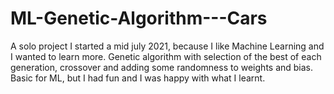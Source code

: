 # ML-Genetic-Algorithm---Cars

A solo project I started a mid july 2021, because I like Machine Learning and I wanted to learn more.
Genetic algorithm with selection of the best of each generation, crossover and adding some randomness to weights and bias.
Basic for ML, but I had fun and I was happy with what I learnt.

